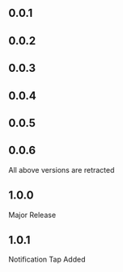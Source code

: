 ## 0.0.1
## 0.0.2
## 0.0.3
## 0.0.4
## 0.0.5
## 0.0.6
All above versions are retracted
## 1.0.0
Major Release
## 1.0.1
Notification Tap Added
